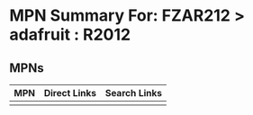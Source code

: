 



# MPN Summary For: FZAR212 > adafruit : R2012

## MPNs
  

|MPN|Direct Links|Search Links|
| :--- | :--- | :--- |
||||

